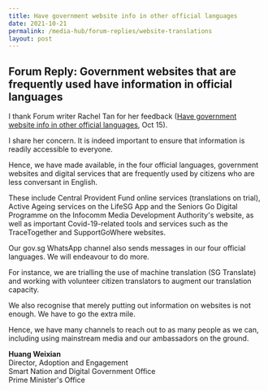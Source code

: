 ```yaml
---
title: Have government website info in other official languages
date: 2021-10-21
permalink: /media-hub/forum-replies/website-translations
layout: post
---
```

## Forum Reply: Government websites that are frequently used have information in official languages

I thank Forum writer Rachel Tan for her feedback ([Have government website info in other official languages](https://www.straitstimes.com/opinion/forum/forum-excerpts-from-readers-letters-12), Oct 15).

I share her concern. It is indeed important to ensure that information is readily accessible to everyone.

Hence, we have made available, in the four official languages, government websites and digital services that are frequently used by citizens who are less conversant in English.

These include Central Provident Fund online services (translations on trial), Active Ageing services on the LifeSG App and the Seniors Go Digital Programme on the Infocomm Media Development Authority's website, as well as important Covid-19-related tools and services such as the TraceTogether and SupportGoWhere websites.

Our gov.sg WhatsApp channel also sends messages in our four official languages. We will endeavour to do more.

For instance, we are trialling the use of machine translation (SG Translate) and working with volunteer citizen translators to augment our translation capacity.

We also recognise that merely putting out information on websites is not enough. We have to go the extra mile.

Hence, we have many channels to reach out to as many people as we can, including using mainstream media and our ambassadors on the ground.

**Huang Weixian**<br>
Director, Adoption and Engagement<br>
Smart Nation and Digital Government Office<br>
Prime Minister's Office